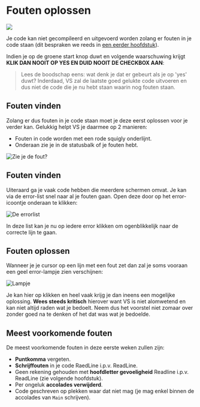 # Fouten oplossen

![](../assets/attention.jpg)

Je code kan niet gecompileerd en uitgevoerd worden zolang er fouten in je code staan (dit bespraken we reeds in [een eerder hoofdstuk](0_intrototcs.md)).

Indien je op de groene start knop duwt en volgende waarschuwing krijgt **KLIK DAN NOOIT OP YES EN DUID NOOIT DE CHECKBOX AAN**:

> Lees de boodschap eens: wat denk je dat er gebeurt als je op 'yes' duwt? Inderdaad, VS zal de laatste goed gelukte code uitvoeren en dus niet de code die je nu hebt staan waarin nog fouten staan.

## Fouten vinden

Zolang er dus fouten in je code staan moet je deze eerst oplossen voor je verder kan. Gelukkig helpt VS je daarmee op 2 manieren:

* Fouten in code worden met een rode squigly onderlijnt.
* Onderaan zie je in de statusbalk of je fouten hebt.

![Zie je de fout?](../assets/0_intro/error.png)

## Fouten vinden

Uiteraard ga je vaak code hebben die meerdere schermen omvat. Je kan via de error-list snel naar al je fouten gaan. Open deze door op het error-icoontje onderaan te klikken:

![De errorlist](../assets/0_intro/errorlist.png)

In deze list kan je nu op iedere error klikken om ogenblikkelijk naar de correcte lijn te gaan.

## Fouten oplossen

Wanneer je je cursor op een lijn met een fout zet dan zal je soms vooraan een geel error-lampje zien verschijnen:

![Lampje](../assets/0_intro/errorlampje.png)

Je kan hier op klikken en heel vaak krijg je dan ineens een mogelijke oplossing. **Wees steeds kritisch** hierover want VS is niet alomwetend en kan niet altijd raden wat je bedoelt. Neem dus het voorstel niet zomaar over zonder goed na te denken of het dat was wat je bedoelde.

## Meest voorkomende fouten

De meest voorkomende fouten in deze eerste weken zullen zijn:

* **Puntkomma** vergeten.
* **Schrijffouten** in je code RaedLine i.p.v. ReadLine.
* Geen rekening gehouden met **hoofdletter gevoeligheid** Readline i.p.v. ReadLine (zie volgende hoofdstuk).
* Per ongeluk **accolades verwijderd**.
* Code geschreven op plekken waar dat niet mag (je mag enkel binnen de accolades van ``Main`` schrijven).
